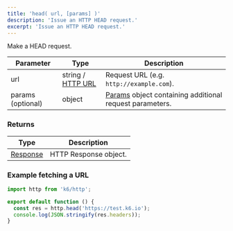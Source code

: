 ```yaml
---
title: 'head( url, [params] )'
description: 'Issue an HTTP HEAD request.'
excerpt: 'Issue an HTTP HEAD request.'
---
```


Make a HEAD request.

| Parameter | Type | Description |
| --------- | ---- | ----------- |
| url | string / [HTTP URL](/javascript-api/k6-http/url-url#returns) | Request URL (e.g. `http://example.com`). |
| params (optional) | object | [Params](/javascript-api/k6-http/params) object containing additional request parameters. |

### Returns

| Type                                         | Description           |
| -------------------------------------------- | --------------------- |
| [Response](/javascript-api/k6-http/response) | HTTP Response object. |

### Example fetching a URL

<CodeGroup labels={[]}>

```javascript
import http from 'k6/http';

export default function () {
  const res = http.head('https://test.k6.io');
  console.log(JSON.stringify(res.headers));
}
```

</CodeGroup>
